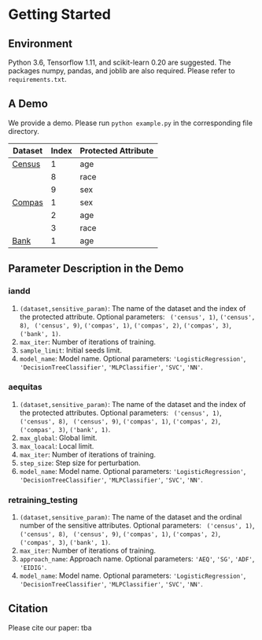 # Getting Started

## Environment
Python 3.6, Tensorflow 1.11, and scikit-learn 0.20 are suggested. The packages numpy, pandas, and joblib are also required. Please refer to `requirements.txt`.

## A Demo

We provide a demo. Please run `python example.py` in the corresponding file directory.

|Dataset|Index|Protected Attribute|
|----|----|----|
|[Census](https://archive.ics.uci.edu/ml/datasets/adult) |1|age|
||8|race|
||9|sex|
|[Compas](https://github.com/propublica/compas-analysis)|1|sex|
||2|age|
||3|race|
|[Bank](https://archive.ics.uci.edu/ml/datasets/bank+marketing)|1|age|

## Parameter Description in the Demo
### iandd
1. `(dataset,sensitive_param)`: The name of the dataset and the index of the protected attribute. Optional parameters: ` ('census', 1)`, `('census', 8)`, ` ('census', 9)`, `('compas', 1)`, `('compas', 2)`, `('compas', 3)`, `('bank', 1)`.
2. `max_iter`: Number of iterations of training.
3. `sample_limit`: Initial seeds limit.
4. `model_name`: Model name. Optional parameters: `'LogisticRegression'`, `'DecisionTreeClassifier'`, `'MLPClassifier'`, `'SVC'`, `'NN'`.

### aequitas
1. `(dataset,sensitive_param)`: The name of the dataset and the index of the protected attributes. Optional parameters: ` ('census', 1)`, `('census', 8)`, ` ('census', 9)`, `('compas', 1)`, `('compas', 2)`, `('compas', 3)`, `('bank', 1)`.
2. `max_global`: Global limit.
3. `max_loacal`: Local limit.
4. `max_iter`: Number of iterations of training.
5. `step_size`: Step size for perturbation.
6. `model_name`: Model name. Optional parameters: `'LogisticRegression'`, `'DecisionTreeClassifier'`, `'MLPClassifier'`, `'SVC'`, `'NN'`.

### retraining_testing
1. `(dataset,sensitive_param)`: The name of the dataset and the ordinal number of the sensitive attributes. Optional parameters: ` ('census', 1)`, `('census', 8)`, ` ('census', 9)`, `('compas', 1)`, `('compas', 2)`, `('compas', 3)`, `('bank', 1)`.
2. `max_iter`: Number of iterations of training.
3. `approach_name`: Approach name. Optional parameters: `'AEQ'`, `'SG'`, `'ADF'`, `'EIDIG'`.
4. `model_name`: Model name. Optional parameters: `'LogisticRegression'`, `'DecisionTreeClassifier'`, `'MLPClassifier'`, `'SVC'`, `'NN'`.

## Citation
Please cite our paper: tba
